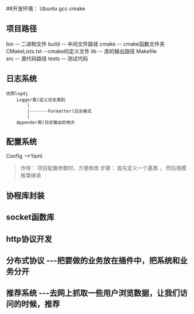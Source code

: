 ##开发环境：
	Ubuntu 
	gcc 
	cmake
## 项目路径
bin		-- 二进制文件
build	-- 中间文件路径
cmake	-- cmake函数文件夹
CMakeLists.txt	--cmake的定义文件
lib		-- 库的输出路径
Makefile		
src		-- 源代码路径
tests	-- 测试代码

## 日志系统
	仿照log4j 
		Logger类(定义日志类别
			|
			|-------Formatter(日志格式
			|
		Appender类(日志输出的地方
		
## 配置系统
Config -->Yaml
>作用： 项目配置参数时，方便修改
>步骤： 首先定义一个基类 ， 然后用模板类继承

## 协程库封装

## socket函数库

## http协议开发

## 分布式协议     ---把要做的业务放在插件中，把系统和业务分开

## 推荐系统	  ---去网上抓取一些用户浏览数据，让我们访问的时候，推荐
